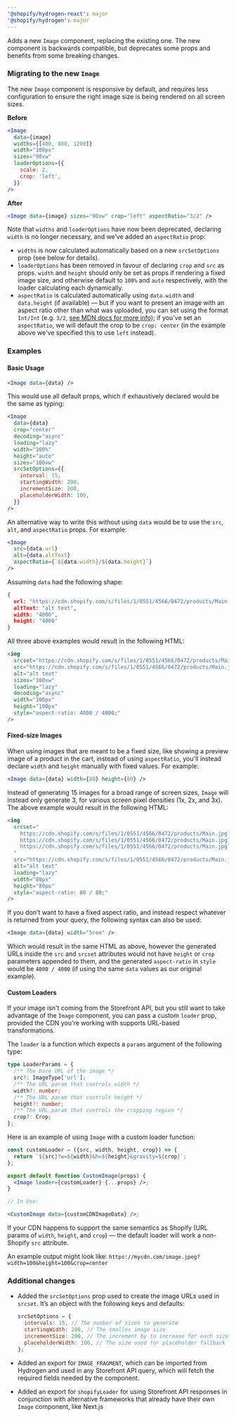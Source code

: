 ```yaml
---
'@shopify/hydrogen-react': major
'@shopify/hydrogen': major
---
```


Adds a new `Image` component, replacing the existing one. The new component is backwards compatible, but deprecates some props and benefits from some breaking changes.

### Migrating to the new `Image`

The new `Image` component is responsive by default, and requires less configuration to ensure the right image size is being rendered on all screen sizes.

**Before**

```jsx
<Image
  data={image}
  widths={[400, 800, 1200]}
  width="100px"
  sizes="90vw"
  loaderOptions={{
    scale: 2,
    crop: 'left',
  }}
/>
```

**After**

```jsx
<Image data={image} sizes="90vw" crop="left" aspectRatio="3/2" />
```

Note that `widths` and `loaderOptions` have now been deprecated, declaring `width` is no longer necessary, and we’ve added an `aspectRatio` prop:

- `widths` is now calculated automatically based on a new `srcSetOptions` prop (see below for details).
- `loaderOptions` has been removed in favour of declaring `crop` and `src` as props. `width` and `height` should only be set as props if rendering a fixed image size, and otherwise default to `100%` and `auto` respectively, with the loader calculating each dynamically.
- `aspectRatio` is calculated automatically using `data.width` and `data.height` (if available) — but if you want to present an image with an aspect ratio other than what was uploaded, you can set using the format `Int/Int` (e.g. `3/2`, [see MDN docs for more info](https://developer.mozilla.org/en-US/docs/Web/CSS/aspect-ratio)); if you've set an `aspectRatio`, we will default the crop to be `crop: center` (in the example above we've specified this to use `left` instead).

### Examples

<!-- Simplest possible usage -->

#### Basic Usage

```jsx
<Image data={data} />
```

This would use all default props, which if exhaustively declared would be the same as typing:

```jsx
<Image
  data={data}
  crop="center"
  decoding="async"
  loading="lazy"
  width="100%"
  height="auto"
  sizes="100vw"
  srcSetOptions={{
    interval: 15,
    startingWidth: 200,
    incrementSize: 200,
    placeholderWidth: 100,
  }}
/>
```

An alternative way to write this without using `data` would be to use the `src`, `alt`, and `aspectRatio` props. For example:

```jsx
<Image
  src={data.url}
  alt={data.altText}
  aspectRatio={`${data.width}/${data.height}`}
/>
```

Assuming `data` had the following shape:

```json
{
  url: "https://cdn.shopify.com/s/files/1/0551/4566/0472/products/Main.jpg",
  altText: "alt text",
  width: "4000",
  height: "4000"
}
```

All three above examples would result in the following HTML:

```html
<img
  srcset="https://cdn.shopify.com/s/files/1/0551/4566/0472/products/Main.jpg?width=300&height=300&crop=center 300w, … *13 additional sizes* … https://cdn.shopify.com/s/files/1/0551/4566/0472/products/Main.jpg?width=3000&height=3000&crop=center 3000w"
  src="https://cdn.shopify.com/s/files/1/0551/4566/0472/products/Main.jpg?width=100&height=100&crop=center"
  alt="alt text"
  sizes="100vw"
  loading="lazy"
  decoding="async"
  width="100px"
  height="100px"
  style="aspect-ratio: 4000 / 4000;"
/>
```

#### Fixed-size Images

When using images that are meant to be a fixed size, like showing a preview image of a product in the cart, instead of using `aspectRatio`, you'll instead declare `width` and `height` manually with fixed values. For example:

```jsx
<Image data={data} width={80} height={80} />
```

Instead of generating 15 images for a broad range of screen sizes, `Image` will instead only generate 3, for various screen pixel densities (1x, 2x, and 3x). The above example would result in the following HTML:

```html
<img
  srcset="
    https://cdn.shopify.com/s/files/1/0551/4566/0472/products/Main.jpg?width=80&height=80&crop=center   1x,
    https://cdn.shopify.com/s/files/1/0551/4566/0472/products/Main.jpg?width=160&height=160&crop=center 2x,
    https://cdn.shopify.com/s/files/1/0551/4566/0472/products/Main.jpg?width=240&height=240&crop=center 3x
  "
  src="https://cdn.shopify.com/s/files/1/0551/4566/0472/products/Main.jpg?width=80&height=80"
  alt="alt text"
  loading="lazy"
  width="80px"
  height="80px"
  style="aspect-ratio: 80 / 80;"
/>
```

If you don't want to have a fixed aspect ratio, and instead respect whatever is returned from your query, the following syntax can also be used:

```jsx
<Image data={data} width="5rem" />
```

Which would result in the same HTML as above, however the generated URLs inside the `src` and `srcset` attributes would not have `height` or `crop` parameters appended to them, and the generated `aspect-ratio` in `style` would be `4000 / 4000` (if using the same `data` values as our original example).

#### Custom Loaders

If your image isn't coming from the Storefront API, but you still want to take advantage of the `Image` component, you can pass a custom `loader` prop, provided the CDN you're working with supports URL-based transformations.

The `loader` is a function which expects a `params` argument of the following type:

```ts
type LoaderParams = {
  /** The base URL of the image */
  src?: ImageType['url'];
  /** The URL param that controls width */
  width?: number;
  /** The URL param that controls height */
  height?: number;
  /** The URL param that controls the cropping region */
  crop?: Crop;
};
```

Here is an example of using `Image` with a custom loader function:

```jsx
const customLoader = ({src, width, height, crop}) => {
  return `${src}?w=${width}&h=${height}&gravity=${crop}`;
};

export default function CustomImage(props) {
  <Image loader={customLoader} {...props} />;
}

// In Use:

<CustomImage data={customCDNImageData} />;
```

If your CDN happens to support the same semantics as Shopify (URL params of `width`, `height`, and `crop`) — the default loader will work a non-Shopify `src` attribute.

An example output might look like: `https://mycdn.com/image.jpeg?width=100&height=100&crop=center`

### Additional changes

- Added the `srcSetOptions` prop used to create the image URLs used in `srcset`. It’s an object with the following keys and defaults:

  ```js
  srcSetOptions = {
    intervals: 15, // The number of sizes to generate
    startingWidth: 200, // The smalles image size
    incrementSize: 200, // The increment by to increase for each size, in pixesl
    placeholderWidth: 100, // The size used for placeholder fallback images
  };
  ```

- Added an export for `IMAGE_FRAGMENT`, which can be imported from Hydrogen and used in any Storefront API query, which will fetch the required fields needed by the component.

- Added an export for `shopifyLoader` for using Storefront API responses in conjunction with alternative frameworks that already have their own `Image` component, like Next.js
